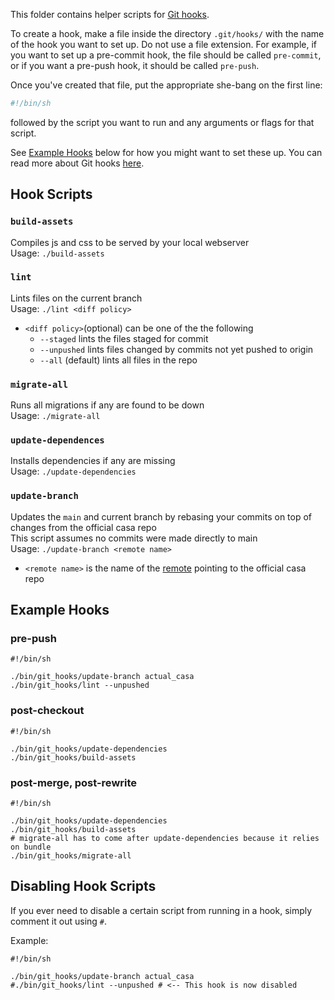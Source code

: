 This folder contains helper scripts for [Git hooks](https://www.atlassian.com/git/tutorials/git-hooks).

To create a hook, make a file inside the directory `.git/hooks/` with the name of the hook you want to set up. Do not use a file extension.
For example, if you want to set up a pre-commit hook, the file should be called `pre-commit`, or if you want a pre-push hook, it should be called `pre-push`.

Once you've created that file, put the appropriate she-bang on the first line:
```bash
#!/bin/sh
```
followed by the script you want to run and any arguments or flags for that script.

See [Example Hooks](#example-hooks) below for how you might want to set these up.
You can read more about Git hooks [here](https://git-scm.com/docs/githooks).

## Hook Scripts

### `build-assets`  
Compiles js and css to be served by your local webserver  
Usage: `./build-assets`

### `lint`  
Lints files on the current branch  
Usage: `./lint <diff policy>`  
 + `<diff policy>`(optional) can be one of the the following
   - `--staged` lints the files staged for commit
   - `--unpushed` lints files changed by commits not yet pushed to origin
   - `--all` (default) lints all files in the repo  

### `migrate-all`  
Runs all migrations if any are found to be down  
Usage: `./migrate-all`  

### `update-dependences`  
Installs dependencies if any are missing  
Usage: `./update-dependencies`  
  
### `update-branch`
Updates the `main` and current branch by rebasing your commits on top of changes from the official casa repo  
This script assumes no commits were made directly to main  
Usage: `./update-branch <remote name>`  
 + `<remote name>` is the name of the [remote](https://git-scm.com/book/en/v2/Git-Basics-Working-with-Remotes) pointing to the official casa repo
   
## Example Hooks
### pre-push
    #!/bin/sh
  
    ./bin/git_hooks/update-branch actual_casa
    ./bin/git_hooks/lint --unpushed

### post-checkout
    #!/bin/sh

    ./bin/git_hooks/update-dependencies
    ./bin/git_hooks/build-assets

### post-merge, post-rewrite  
    #!/bin/sh

    ./bin/git_hooks/update-dependencies
    ./bin/git_hooks/build-assets
    # migrate-all has to come after update-dependencies because it relies on bundle
    ./bin/git_hooks/migrate-all
    
## Disabling Hook Scripts  
If you ever need to disable a certain script from running in a hook, simply comment it out using `#`.  
  
Example:  

    #!/bin/sh
  
    ./bin/git_hooks/update-branch actual_casa
    #./bin/git_hooks/lint --unpushed # <-- This hook is now disabled

